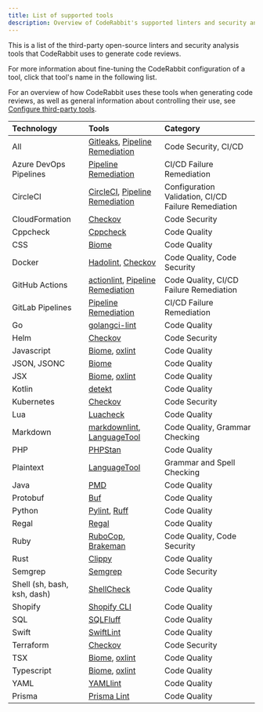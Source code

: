 ```yaml
---
title: List of supported tools
description: Overview of CodeRabbit's supported linters and security analysis tools
---
```


This is a list of the third-party open-source linters and security analysis tools that CodeRabbit uses to generate code reviews.

For more information about fine-tuning the CodeRabbit configuration of a tool, click that tool's name in the following list.

For an overview of how CodeRabbit uses these tools when generating code reviews, as well as general information about controlling their use, see [Configure third-party tools](/tools/).

| Technology                  | Tools                                                      | Category                                            |
| :-------------------------- | :--------------------------------------------------------- | :-------------------------------------------------- |
| All                         | [Gitleaks][Gitleaks], [Pipeline Remediation][Pipeline]     | Code Security, CI/CD                                |
| Azure DevOps Pipelines      | [Pipeline Remediation][Pipeline]                           | CI/CD Failure Remediation                           |
| CircleCI                    | [CircleCI][CircleCI], [Pipeline Remediation][Pipeline]     | Configuration Validation, CI/CD Failure Remediation |
| CloudFormation              | [Checkov][Checkov]                                         | Code Security                                       |
| Cppcheck                    | [Cppcheck][Cppcheck]                                       | Code Quality                                        |
| CSS                         | [Biome][Biome]                                             | Code Quality                                        |
| Docker                      | [Hadolint][Hadolint], [Checkov][Checkov]                   | Code Quality, Code Security                         |
| GitHub Actions              | [actionlint][actionlint], [Pipeline Remediation][Pipeline] | Code Quality, CI/CD Failure Remediation             |
| GitLab Pipelines            | [Pipeline Remediation][Pipeline]                           | CI/CD Failure Remediation                           |
| Go                          | [golangci-lint][golangci-lint]                             | Code Quality                                        |
| Helm                        | [Checkov][Checkov]                                         | Code Security                                       |
| Javascript                  | [Biome][Biome], [oxlint][oxlint]                           | Code Quality                                        |
| JSON, JSONC                 | [Biome][Biome]                                             | Code Quality                                        |
| JSX                         | [Biome][Biome], [oxlint][oxlint]                           | Code Quality                                        |
| Kotlin                      | [detekt][detekt]                                           | Code Quality                                        |
| Kubernetes                  | [Checkov][Checkov]                                         | Code Security                                       |
| Lua                         | [Luacheck][Luacheck]                                       | Code Quality                                        |
| Markdown                    | [markdownlint][markdownlint], [LanguageTool][LanguageTool] | Code Quality, Grammar Checking                      |
| PHP                         | [PHPStan][PHPStan]                                         | Code Quality                                        |
| Plaintext                   | [LanguageTool][LanguageTool]                               | Grammar and Spell Checking                          |
| Java                        | [PMD][PMD]                                                 | Code Quality                                        |
| Protobuf                    | [Buf][Buf]                                                 | Code Quality                                        |
| Python                      | [Pylint][Pylint], [Ruff][Ruff]                                   | Code Quality                                        |
| Regal                       | [Regal][Regal]                                             | Code Quality                                        |
| Ruby                        | [RuboCop][RuboCop], [Brakeman][Brakeman]                   | Code Quality, Code Security                         |
| Rust                        | [Clippy][Clippy]                                           | Code Quality                                        |
| Semgrep                     | [Semgrep][Semgrep]                                         | Code Security                                       |
| Shell (sh, bash, ksh, dash) | [ShellCheck][ShellCheck]                                   | Code Quality                                        |
| Shopify                     | [Shopify CLI][ShopifyCLI]                                  | Code Quality                                        |
| SQL                         | [SQLFluff][SQLFluff]                                       | Code Quality                                        |
| Swift                       | [SwiftLint][SwiftLint]                                     | Code Quality                                        |
| Terraform                   | [Checkov][Checkov]                                         | Code Security                                       |
| TSX                         | [Biome][Biome], [oxlint][oxlint]                           | Code Quality                                        |
| Typescript                  | [Biome][Biome], [oxlint][oxlint]                           | Code Quality                                        |
| YAML                        | [YAMLlint][YAMLlint]                                       | Code Quality                                        |
| Prisma                      | [Prisma Lint][PrismaLint]                                  | Code Quality                                        |

[ShellCheck]: /tools/shellcheck.md
[SQLFluff]: /tools/sqlfluff.md
[Ruff]: /tools/ruff.md
[markdownlint]: /tools/markdownlint.md
[LanguageTool]: /tools/languagetool.md
[Biome]: /tools/biome.md
[Hadolint]: /tools/hadolint.md
[SwiftLint]: /tools/swiftlint.md
[PHPStan]: /tools/phpstan.md
[golangci-lint]: /tools/golangci-lint.md
[YAMLlint]: /tools/yamllint.md
[Gitleaks]: /tools/gitleaks.md
[Checkov]: /tools/checkov.md
[detekt]: /tools/detekt.md
[RuboCop]: /tools/rubocop.md
[Buf]: /tools/buf.md
[actionlint]: /tools/actionlint.md
[Regal]: /tools/regal.md
[PMD]: /tools/pmd.md
[Cppcheck]: /tools/cppcheck.md
[CircleCI]: /tools/circleci.md
[Semgrep]: /tools/semgrep.md
[Pipeline]: /tools/pipeline-remediation.md
[PrismaLint]: /tools/prisma-lint.md
[oxlint]: /tools/oxlint.md
[ShopifyCLI]: /tools/shopify-cli.md
[Luacheck]: /tools/luacheck.md
[Brakeman]: /tools/brakeman.md
[Clippy]: /tools/clippy.md
[Pylint]: /tools/pylint.md
